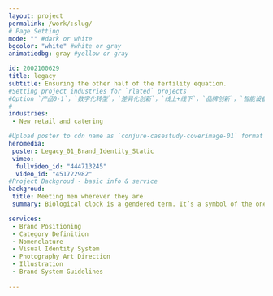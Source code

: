 ```yaml
---
layout: project
permalink: /work/:slug/
# Page Setting
mode: "" #dark or white
bgcolor: "white" #white or gray
animatiedbg: gray #yellow or gray

id: 2002100629
title: legacy
subtitle: Ensuring the other half of the fertility equation.
#Setting project industries for `rlated` projects
#Option `产品0-1`，`数字化转型`，`差异化创新`，`线上+线下`，`品牌创新`，`智能设备与手机`，`出行与汽车`，`医疗健康`，`内容与传播`，`新零售与餐饮`，`数字化工具`，`企业级应用`，`数字金融`
#
industries:
 - New retail and catering

#Upload poster to cdn name as `conjure-casestudy-coverimage-01` format `.jpg`
heromedia:
 poster: Legacy_01_Brand_Identity_Static
 vimeo:
  fullvideo_id: "444713245"
  video_id: "451722982"
#Project Backgroud - basic info & service 
backgroud:
 title: Meeting men wherever they are
 summary: Biological clock is a gendered term. It’s a symbol of the one-sided conversation that has traditionally—and wrongly—treated fertility as a woman’s issue. Legacy has started the other half of that dialogue. By calling men to the table, they’re helping fathers and aspiring parents understand and protect their role in creating life with from-home sperm testing and cryostorage. And as their partner, it was our role to eliminate the taboo around male fertility—to make every man feel welcome.

services:
 - Brand Positioning
 - Category Definition
 - Nomenclature
 - Visual Identity System
 - Photography Art Direction
 - Illustration
 - Brand System Guidelines
 
---
```

